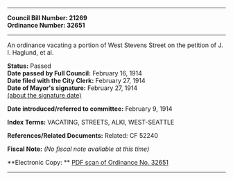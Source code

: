 * * * * *  
  
**Council Bill Number: [](#h0)[](#h2)21269**   
**Ordinance Number: 32651**  
  
* * * * *  
  
An ordinance vacating a portion of West Stevens Street on the petition of J. I. Haglund, et al.  
  
**Status:** Passed   
**Date passed by Full Council:** February 16, 1914   
**Date filed with the City Clerk:** February 27, 1914   
**Date of Mayor's signature:** February 27, 1914   
[(about the signature date)](/~public/approvaldate.htm)   
  
  
**Date introduced/referred to committee:** February 9, 1914   
  
**Index Terms:** VACATING, STREETS, ALKI, WEST-SEATTLE  
  
**References/Related Documents:** Related: CF 52240  
  
**Fiscal Note:** *(No fiscal note available at this time)*  
  
**Electronic Copy: ** [PDF scan of Ordinance No. 32651](/~archives/Ordinances/Ord_32651.pdf)  
  
* * * * *  
